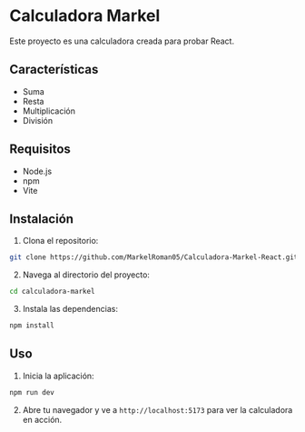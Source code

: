 # Calculadora Markel

Este proyecto es una calculadora creada para probar React.

## Características

- Suma
- Resta
- Multiplicación
- División

## Requisitos

- Node.js
- npm
- Vite

## Instalación

1. Clona el repositorio:
  ```bash
  git clone https://github.com/MarkelRoman05/Calculadora-Markel-React.git
  ```
2. Navega al directorio del proyecto:
  ```bash
  cd calculadora-markel
  ```
3. Instala las dependencias:
  ```bash
  npm install
  ```

## Uso

1. Inicia la aplicación:
  ```bash
  npm run dev
  ```
2. Abre tu navegador y ve a `http://localhost:5173` para ver la calculadora en acción.
